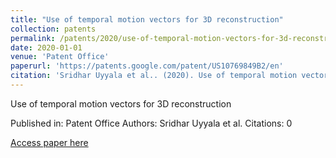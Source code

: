 ```yaml
---
title: "Use of temporal motion vectors for 3D reconstruction"
collection: patents
permalink: /patents/2020/use-of-temporal-motion-vectors-for-3d-reconstructi
date: 2020-01-01
venue: 'Patent Office'
paperurl: 'https://patents.google.com/patent/US10769849B2/en'
citation: 'Sridhar Uyyala et al.. (2020). Use of temporal motion vectors for 3D reconstruction. Patent Office.'
---
```


Use of temporal motion vectors for 3D reconstruction

Published in: Patent Office
Authors: Sridhar Uyyala et al.
Citations: 0

[Access paper here](https://patents.google.com/patent/US10769849B2/en)

